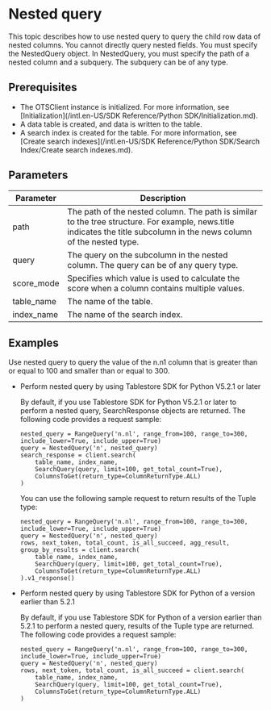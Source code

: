 # Nested query

This topic describes how to use nested query to query the child row data of nested columns. You cannot directly query nested fields. You must specify the NestedQuery object. In NestedQuery, you must specify the path of a nested column and a subquery. The subquery can be of any type.

## Prerequisites

-   The OTSClient instance is initialized. For more information, see [Initialization](/intl.en-US/SDK Reference/Python SDK/Initialization.md).
-   A data table is created, and data is written to the table.
-   A search index is created for the table. For more information, see [Create search indexes](/intl.en-US/SDK Reference/Python SDK/Search Index/Create search indexes.md).

## Parameters

|Parameter|Description|
|---------|-----------|
|path|The path of the nested column. The path is similar to the tree structure. For example, news.title indicates the title subcolumn in the news column of the nested type.|
|query|The query on the subcolumn in the nested column. The query can be of any query type.|
|score\_mode|Specifies which value is used to calculate the score when a column contains multiple values.|
|table\_name|The name of the table.|
|index\_name|The name of the search index.|

## Examples

Use nested query to query the value of the n.n1 column that is greater than or equal to 100 and smaller than or equal to 300.

-   Perform nested query by using Tablestore SDK for Python V5.2.1 or later

    By default, if you use Tablestore SDK for Python V5.2.1 or later to perform a nested query, SearchResponse objects are returned. The following code provides a request sample:

    ```
    nested_query = RangeQuery('n.nl', range_from=100, range_to=300, include_lower=True, include_upper=True)
    query = NestedQuery('n', nested_query)
    search_response = client.search(
        table_name, index_name, 
        SearchQuery(query, limit=100, get_total_count=True), 
        ColumnsToGet(return_type=ColumnReturnType.ALL)
    )
    ```

    You can use the following sample request to return results of the Tuple type:

    ```
    nested_query = RangeQuery('n.nl', range_from=100, range_to=300, include_lower=True, include_upper=True)
    query = NestedQuery('n', nested_query)
    rows, next_token, total_count, is_all_succeed, agg_result, group_by_results = client.search(
        table_name, index_name, 
        SearchQuery(query, limit=100, get_total_count=True), 
        ColumnsToGet(return_type=ColumnReturnType.ALL)
    ).v1_response()
    ```

-   Perform nested query by using Tablestore SDK for Python of a version earlier than 5.2.1

    By default, if you use Tablestore SDK for Python of a version earlier than 5.2.1 to perform a nested query, results of the Tuple type are returned. The following code provides a request sample:

    ```
    nested_query = RangeQuery('n.nl', range_from=100, range_to=300, include_lower=True, include_upper=True)
    query = NestedQuery('n', nested_query)
    rows, next_token, total_count, is_all_succeed = client.search(
        table_name, index_name, 
        SearchQuery(query, limit=100, get_total_count=True), 
        ColumnsToGet(return_type=ColumnReturnType.ALL)
    )
    ```


